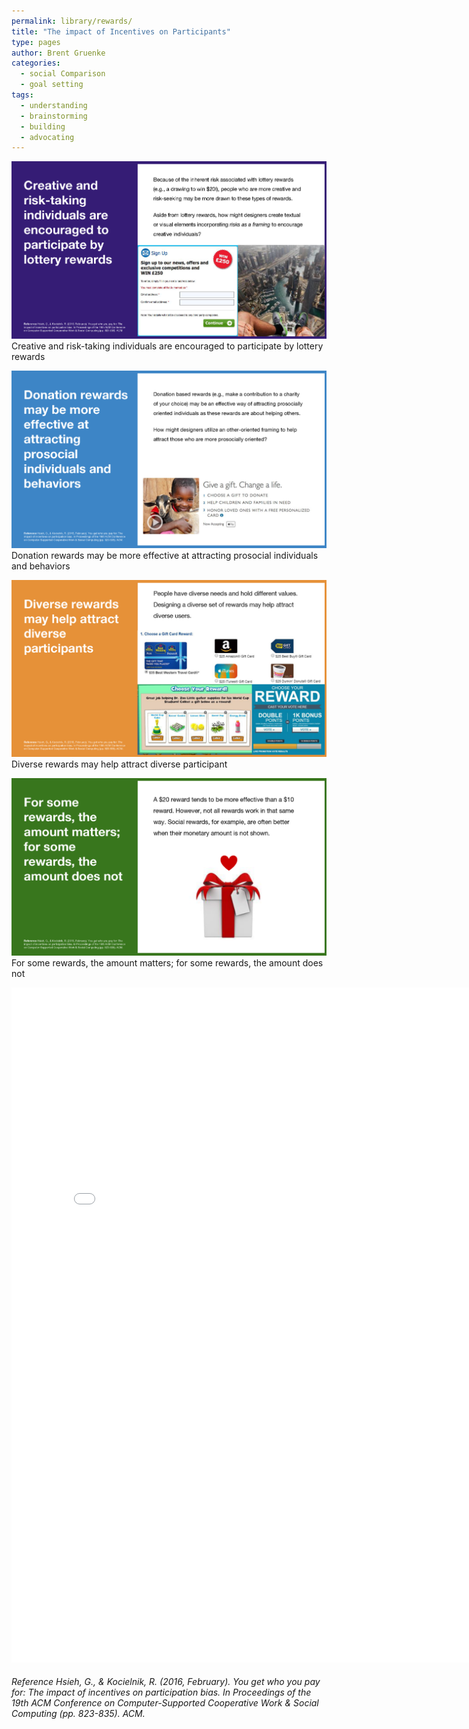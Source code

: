 ```yaml
---
permalink: library/rewards/
title: "The impact of Incentives on Participants"
type: pages
author: Brent Gruenke
categories:
  - social Comparison
  - goal setting
tags:
  - understanding
  - brainstorming
  - building
  - advocating
---
```

![Creative and risk-taking individuals are encouraged to participate by lottery rewards](/assets/images/rewards_1.png)
Creative and risk-taking individuals are encouraged to participate by lottery rewards

![Donation rewards may be more effective at attracting prosocial individuals and behaviors](/assets/images/rewards_2.png)
Donation rewards may be more effective at attracting prosocial individuals and behaviors

![Diverse rewards may help attract diverse participant](/assets/images/rewards_3.png)
Diverse rewards may help attract diverse participant

![For some rewards, the amount matters; for some rewards, the amount does not](/assets/images/rewards_4.png)
For some rewards, the amount matters; for some rewards, the amount does not

<embed src="{{ site.baseurl }}/assets/research/hsieh-CSCW2016-incentives.pdf" width="800px" height="1080px" />

###### Reference Hsieh, G., & Kocielnik, R. (2016, February). You get who you pay for: The impact of incentives on participation bias. In Proceedings of the 19th ACM Conference on Computer-Supported Cooperative Work & Social Computing (pp. 823-835). ACM.
